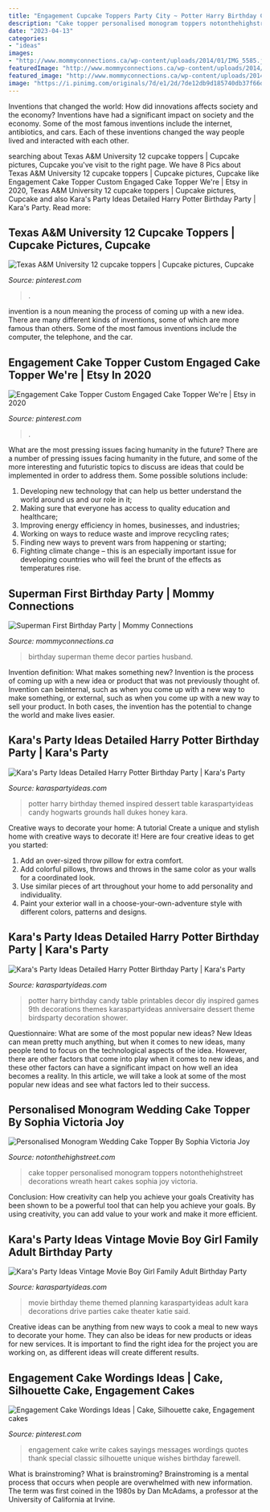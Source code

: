 ```yaml
---
title: "Engagement Cupcake Toppers Party City ~ Potter Harry Birthday Candy Table Printables Decor Diy Inspired Games 9th Decorations Themes Karaspartyideas Anniversaire Dessert Theme Birdsparty Decoration Shower"
description: "Cake topper personalised monogram toppers notonthehighstreet decorations wreath heart cakes sophia joy victoria"
date: "2023-04-13"
categories:
- "ideas"
images:
- "http://www.mommyconnections.ca/wp-content/uploads/2014/01/IMG_5585.jpg"
featuredImage: "http://www.mommyconnections.ca/wp-content/uploads/2014/01/IMG_5585.jpg"
featured_image: "http://www.mommyconnections.ca/wp-content/uploads/2014/01/IMG_5585.jpg"
image: "https://i.pinimg.com/originals/7d/e1/2d/7de12db9d185740db37f66d7c92dc74b.jpg"
---
```



Inventions that changed the world: How did innovations affects society and the economy?
Inventions have had a significant impact on society and the economy. Some of the most famous inventions include the internet, antibiotics, and cars. Each of these inventions changed the way people lived and interacted with each other.

	

		
searching about Texas A&amp;M University 12 cupcake toppers | Cupcake pictures, Cupcake you've visit to the right page. We have 8 Pics about Texas A&amp;M University 12 cupcake toppers | Cupcake pictures, Cupcake like Engagement Cake Topper Custom Engaged Cake Topper We&#039;re | Etsy in 2020, Texas A&amp;M University 12 cupcake toppers | Cupcake pictures, Cupcake and also Kara&#039;s Party Ideas Detailed Harry Potter Birthday Party | Kara&#039;s Party. Read more:
		
    
## Texas A&amp;M University 12 Cupcake Toppers | Cupcake Pictures, Cupcake

<img loading=lazy src="https://i.pinimg.com/originals/7d/e1/2d/7de12db9d185740db37f66d7c92dc74b.jpg" onerror="this.onerror=null;this.src='https://tse1.mm.bing.net/th?id=OIP.8yK_loi48B6HGJMXcNAcnQHaFj&amp;pid=15.1';" alt="Texas A&amp;M University 12 cupcake toppers | Cupcake pictures, Cupcake">

_Source: pinterest.com_

>. 

	

invention is a noun meaning the process of coming up with a new idea. There are many different kinds of inventions, some of which are more famous than others. Some of the most famous inventions include the computer, the telephone, and the car.

    
## Engagement Cake Topper Custom Engaged Cake Topper We&#039;re | Etsy In 2020

<img loading=lazy src="https://i.pinimg.com/originals/97/8d/21/978d216083694b6042ae1d622add8740.png" onerror="this.onerror=null;this.src='https://tse2.mm.bing.net/th?id=OIP.JXM8-9NhttqiaslLVwPrYQHaL4&amp;pid=15.1';" alt="Engagement Cake Topper Custom Engaged Cake Topper We&#039;re | Etsy in 2020">

_Source: pinterest.com_

>. 

	

What are the most pressing issues facing humanity in the future?
There are a number of pressing issues facing humanity in the future, and some of the more interesting and futuristic topics to discuss are ideas that could be implemented in order to address them. Some possible solutions include: 
1) Developing new technology that can help us better understand the world around us and our role in it; 
2) Making sure that everyone has access to quality education and healthcare; 
3) Improving energy efficiency in homes, businesses, and industries; 
4) Working on ways to reduce waste and improve recycling rates; 
5) Finding new ways to prevent wars from happening or starting; 
6) Fighting climate change – this is an especially important issue for developing countries who will feel the brunt of the effects as temperatures rise.

    
## Superman First Birthday Party | Mommy Connections

<img loading=lazy src="http://www.mommyconnections.ca/wp-content/uploads/2014/01/IMG_5585.jpg" onerror="this.onerror=null;this.src='https://tse2.mm.bing.net/th?id=OIP.7cG40_r33bJ9IZtjYxNEygHaE8&amp;pid=15.1';" alt="Superman First Birthday Party | Mommy Connections">

_Source: mommyconnections.ca_

>birthday superman theme decor parties husband. 

	

Invention definition: What makes something new?
Invention is the process of coming up with a new idea or product that was not previously thought of. Invention can beinternal, such as when you come up with a new way to make something, or external, such as when you come up with a new way to sell your product. In both cases, the invention has the potential to change the world and make lives easier.

    
## Kara&#039;s Party Ideas Detailed Harry Potter Birthday Party | Kara&#039;s Party

<img loading=lazy src="http://karaspartyideas.com/wp-content/uploads/2016/11/Harry-Potter-Birthday-Party-via-Karas-Party-Ideas-KarasPartyIdeas.com77.jpeg" onerror="this.onerror=null;this.src='https://tse2.mm.bing.net/th?id=OIP.6wzvDK7gApJZs3FCbQbPKwHaLH&amp;pid=15.1';" alt="Kara&#039;s Party Ideas Detailed Harry Potter Birthday Party | Kara&#039;s Party">

_Source: karaspartyideas.com_

>potter harry birthday themed inspired dessert table karaspartyideas candy hogwarts grounds hall dukes honey kara. 

	

Creative ways to decorate your home: A tutorial
Create a unique and stylish home with creative ways to decorate it! Here are four creative ideas to get you started: 
1. Add an over-sized throw pillow for extra comfort.
2. Add colorful pillows, throws and throws in the same color as your walls for a coordinated look. 
3. Use similar pieces of art throughout your home to add personality and individuality. 
4. Paint your exterior wall in a choose-your-own-adventure style with different colors, patterns and designs.

    
## Kara&#039;s Party Ideas Detailed Harry Potter Birthday Party | Kara&#039;s Party

<img loading=lazy src="http://karaspartyideas.com/wp-content/uploads/2016/11/Harry-Potter-Birthday-Party-via-Karas-Party-Ideas-KarasPartyIdeas.com57.jpeg" onerror="this.onerror=null;this.src='https://tse2.mm.bing.net/th?id=OIP.KfvX1j1Y9fkH-wZzy00zpAHaLH&amp;pid=15.1';" alt="Kara&#039;s Party Ideas Detailed Harry Potter Birthday Party | Kara&#039;s Party">

_Source: karaspartyideas.com_

>potter harry birthday candy table printables decor diy inspired games 9th decorations themes karaspartyideas anniversaire dessert theme birdsparty decoration shower. 

	

Questionnaire: What are some of the most popular new ideas?
New Ideas can mean pretty much anything, but when it comes to new ideas, many people tend to focus on the technological aspects of the idea. However, there are other factors that come into play when it comes to new ideas, and these other factors can have a significant impact on how well an idea becomes a reality. In this article, we will take a look at some of the most popular new ideas and see what factors led to their success.

    
## Personalised Monogram Wedding Cake Topper By Sophia Victoria Joy

<img loading=lazy src="https://cdn.notonthehighstreet.com/system/product_images/images/002/190/059/original_personalised-monogram-wedding-cake-topper.jpg" onerror="this.onerror=null;this.src='https://tse1.mm.bing.net/th?id=OIP.pAHY8RhWY713svNxqDdfPwHaHa&amp;pid=15.1';" alt="Personalised Monogram Wedding Cake Topper By Sophia Victoria Joy">

_Source: notonthehighstreet.com_

>cake topper personalised monogram toppers notonthehighstreet decorations wreath heart cakes sophia joy victoria. 

	

Conclusion: How creativity can help you achieve your goals
Creativity has been shown to be a powerful tool that can help you achieve your goals. By using creativity, you can add value to your work and make it more efficient.

    
## Kara&#039;s Party Ideas Vintage Movie Boy Girl Family Adult Birthday Party

<img loading=lazy src="https://www.karaspartyideas.com/wp-content/uploads/2013/03/15_600x9002.jpg" onerror="this.onerror=null;this.src='https://tse1.mm.bing.net/th?id=OIP.86xTFOQvoWXPvR7T8mOFuwHaLH&amp;pid=15.1';" alt="Kara&#039;s Party Ideas Vintage Movie Boy Girl Family Adult Birthday Party">

_Source: karaspartyideas.com_

>movie birthday theme themed planning karaspartyideas adult kara decorations drive parties cake theater katie said. 

	

Creative ideas can be anything from new ways to cook a meal to new ways to decorate your home. They can also be ideas for new products or ideas for new services. It is important to find the right idea for the project you are working on, as different ideas will create different results.

    
## Engagement Cake Wordings Ideas | Cake, Silhouette Cake, Engagement Cakes

<img loading=lazy src="https://i.pinimg.com/736x/f0/03/e4/f003e466ebd74ab3b03827615a6f3f22--ruffle-cake-ruffles.jpg" onerror="this.onerror=null;this.src='https://tse1.mm.bing.net/th?id=OIP._4xgqqGnuF3pQDuTxQR0EAAAAA&amp;pid=15.1';" alt="Engagement Cake Wordings Ideas | Cake, Silhouette cake, Engagement cakes">

_Source: pinterest.com_

>engagement cake write cakes sayings messages wordings quotes thank special classic silhouette unique wishes birthday farewell. 

	

What is brainstroming?
What is brainstroming? Brainstroming is a mental process that occurs when people are overwhelmed with new information. The term was first coined in the 1980s by Dan McAdams, a professor at the University of California at Irvine.

